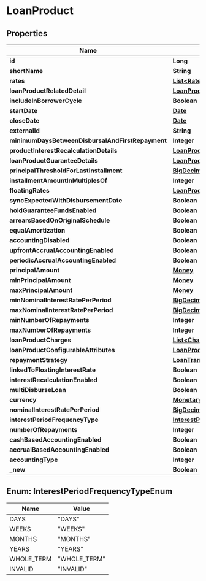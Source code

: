 

# LoanProduct

## Properties

Name | Type | Description | Notes
------------ | ------------- | ------------- | -------------
**id** | **Long** |  |  [optional]
**shortName** | **String** |  |  [optional]
**rates** | [**List&lt;Rate&gt;**](Rate.md) |  |  [optional]
**loanProductRelatedDetail** | [**LoanProductRelatedDetail**](LoanProductRelatedDetail.md) |  |  [optional]
**includeInBorrowerCycle** | **Boolean** |  |  [optional]
**startDate** | [**Date**](Date.md) |  |  [optional]
**closeDate** | [**Date**](Date.md) |  |  [optional]
**externalId** | **String** |  |  [optional]
**minimumDaysBetweenDisbursalAndFirstRepayment** | **Integer** |  |  [optional]
**productInterestRecalculationDetails** | [**LoanProductInterestRecalculationDetails**](LoanProductInterestRecalculationDetails.md) |  |  [optional]
**loanProductGuaranteeDetails** | [**LoanProductGuaranteeDetails**](LoanProductGuaranteeDetails.md) |  |  [optional]
**principalThresholdForLastInstallment** | [**BigDecimal**](BigDecimal.md) |  |  [optional]
**installmentAmountInMultiplesOf** | **Integer** |  |  [optional]
**floatingRates** | [**LoanProductFloatingRates**](LoanProductFloatingRates.md) |  |  [optional]
**syncExpectedWithDisbursementDate** | **Boolean** |  |  [optional]
**holdGuaranteeFundsEnabled** | **Boolean** |  |  [optional]
**arrearsBasedOnOriginalSchedule** | **Boolean** |  |  [optional]
**equalAmortization** | **Boolean** |  |  [optional]
**accountingDisabled** | **Boolean** |  |  [optional]
**upfrontAccrualAccountingEnabled** | **Boolean** |  |  [optional]
**periodicAccrualAccountingEnabled** | **Boolean** |  |  [optional]
**principalAmount** | [**Money**](Money.md) |  |  [optional]
**minPrincipalAmount** | [**Money**](Money.md) |  |  [optional]
**maxPrincipalAmount** | [**Money**](Money.md) |  |  [optional]
**minNominalInterestRatePerPeriod** | [**BigDecimal**](BigDecimal.md) |  |  [optional]
**maxNominalInterestRatePerPeriod** | [**BigDecimal**](BigDecimal.md) |  |  [optional]
**minNumberOfRepayments** | **Integer** |  |  [optional]
**maxNumberOfRepayments** | **Integer** |  |  [optional]
**loanProductCharges** | [**List&lt;Charge&gt;**](Charge.md) |  |  [optional]
**loanProductConfigurableAttributes** | [**LoanProductConfigurableAttributes**](LoanProductConfigurableAttributes.md) |  |  [optional]
**repaymentStrategy** | [**LoanTransactionProcessingStrategy**](LoanTransactionProcessingStrategy.md) |  |  [optional]
**linkedToFloatingInterestRate** | **Boolean** |  |  [optional]
**interestRecalculationEnabled** | **Boolean** |  |  [optional]
**multiDisburseLoan** | **Boolean** |  |  [optional]
**currency** | [**MonetaryCurrency**](MonetaryCurrency.md) |  |  [optional]
**nominalInterestRatePerPeriod** | [**BigDecimal**](BigDecimal.md) |  |  [optional]
**interestPeriodFrequencyType** | [**InterestPeriodFrequencyTypeEnum**](#InterestPeriodFrequencyTypeEnum) |  |  [optional]
**numberOfRepayments** | **Integer** |  |  [optional]
**cashBasedAccountingEnabled** | **Boolean** |  |  [optional]
**accrualBasedAccountingEnabled** | **Boolean** |  |  [optional]
**accountingType** | **Integer** |  |  [optional]
**_new** | **Boolean** |  |  [optional]



## Enum: InterestPeriodFrequencyTypeEnum

Name | Value
---- | -----
DAYS | &quot;DAYS&quot;
WEEKS | &quot;WEEKS&quot;
MONTHS | &quot;MONTHS&quot;
YEARS | &quot;YEARS&quot;
WHOLE_TERM | &quot;WHOLE_TERM&quot;
INVALID | &quot;INVALID&quot;



